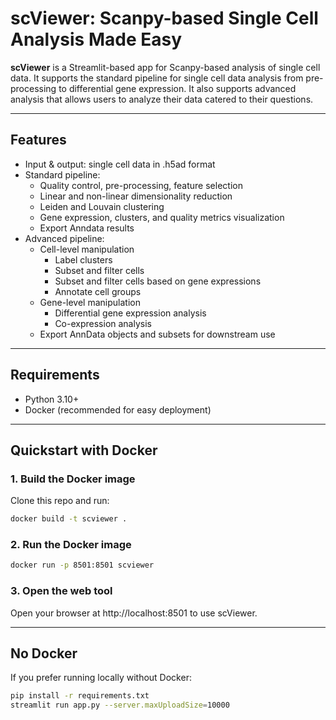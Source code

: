 # scViewer: Scanpy-based Single Cell Analysis Made Easy

**scViewer** is a Streamlit-based app for Scanpy-based analysis of single cell data. It supports the standard pipeline for single cell data analysis from pre-processing to differential gene expression. It also supports advanced analysis that allows users to analyze their data catered to their questions.

---

## Features

- Input & output: single cell data in .h5ad format
- Standard pipeline:
  - Quality control, pre-processing, feature selection
  - Linear and non-linear dimensionality reduction
  - Leiden and Louvain clustering
  - Gene expression, clusters, and quality metrics visualization
  - Export Anndata results
- Advanced pipeline:
  - Cell-level manipulation
    - Label clusters
    - Subset and filter cells
    - Subset and filter cells based on gene expressions
    - Annotate cell groups
  - Gene-level manipulation
    - Differential gene expression analysis
    - Co-expression analysis
  - Export AnnData objects and subsets for downstream use

---

## Requirements

- Python 3.10+  
- Docker (recommended for easy deployment)  

---

## Quickstart with Docker

### 1. Build the Docker image

Clone this repo and run:

```bash
docker build -t scviewer .
```

### 2. Run the Docker image
```bash
docker run -p 8501:8501 scviewer
```
### 3. Open the web tool
Open your browser at http://localhost:8501 to use scViewer.

---

## No Docker
If you prefer running locally without Docker:
``` bash
pip install -r requirements.txt
streamlit run app.py --server.maxUploadSize=10000
```






















